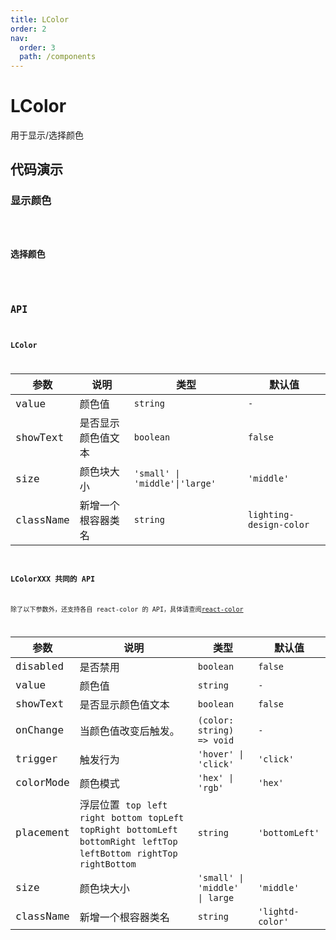 ```yaml
---
title: LColor
order: 2
nav:
  order: 3
  path: /components
---
```


# LColor

用于显示/选择颜色

## 代码演示

### 显示颜色

<code src="./demos/Demo1.tsx" />

### 选择颜色

<code src="./demos/Demo2.tsx" />

## API

### LColor

| 参数      | 说明               | 类型                           | 默认值                  |
| --------- | ------------------ | ------------------------------ | ----------------------- |
| value     | 颜色值             | `string`                       | `- `                    |
| showText  | 是否显示颜色值文本 | `boolean`                      | `false`                 |
| size      | 颜色块大小         | `'small' \| 'middle'\|'large'` | `'middle'`              |
| className | 新增一个根容器类名 | `string`                       | `lighting-design-color` |

### LColorXXX 共同的 API

除了以下参数外，还支持各自 react-color 的 API，具体请查阅[react-color](http://casesandberg.github.io/react-color/)

| 参数 | 说明 | 类型 | 默认值 |
| --- | --- | --- | --- |
| disabled | 是否禁用 | `boolean` | `false` |
| value | 颜色值 | `string` | `-` |
| showText | 是否显示颜色值文本 | `boolean` | `false` |
| onChange | 当颜色值改变后触发。 | `(color: string) => void` | `-` |
| trigger | 触发行为 | `'hover' \| 'click'` | `'click'` |
| colorMode | 颜色模式 | `'hex' \| 'rgb'` | `'hex'` |
| placement | 浮层位置 `top` `left` `right` `bottom` `topLeft` `topRight` `bottomLeft` `bottomRight` `leftTop` `leftBottom` `rightTop` `rightBottom` | `string` | `'bottomLeft'` |
| size | 颜色块大小 | `'small' \| 'middle' \| large` | `'middle'` |
| className | 新增一个根容器类名 | `string` | `'lightd-color'` |
